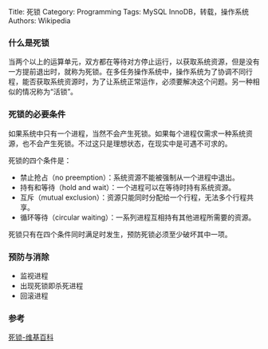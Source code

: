 Title: 死锁
Category: Programming
Tags: MySQL InnoDB，转载，操作系统
Authors: Wikipedia

### 什么是死锁
当两个以上的运算单元，双方都在等待对方停止运行，以获取系统资源，但是没有一方提前退出时，就称为死锁。在多任务操作系统中，操作系统为了协调不同行程，能否获取系统资源时，为了让系统正常运作，必须要解决这个问题。另一种相似的情况称为“活锁”。

### 死锁的必要条件

如果系统中只有一个进程，当然不会产生死锁。如果每个进程仅需求一种系统资源，也不会产生死锁。不过这只是理想状态，在现实中是可遇不可求的。

死锁的四个条件是：

+ 禁止抢占（no preemption）：系统资源不能被强制从一个进程中退出。
+ 持有和等待（hold and wait）：一个进程可以在等待时持有系统资源。
+ 互斥（mutual exclusion）：资源只能同时分配给一个行程，无法多个行程共享。
+ 循环等待（circular waiting）：一系列进程互相持有其他进程所需要的资源。

死锁只有在四个条件同时满足时发生，预防死锁必须至少破坏其中一项。

### 预防与消除

+ 监视进程
+ 出现死锁即杀死进程
+ 回滚进程

### 参考

[死锁-维基百科](https://zh.wikipedia.org/zh-cn/%E6%AD%BB%E9%94%81)